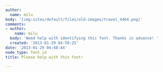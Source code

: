 ```yaml
---
author:
  name: milu
body: '[img:sites/default/files/old-images/travel_4464.png]'
comments:
- author:
    name: milu
  body: 'Need help with identifying this font. Thanks in advance! '
  created: '2013-01-29 04:50:25'
date: '2013-01-29 04:48:44'
node_type: font_id
title: Please help with this font!

---
```

